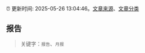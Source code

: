 :alarm_clock: 更新时间: 2025-05-26 13:04:46。[文章来源](/README.md)、[文章分类](/TAGS.md)

## 报告


> 关键字：`报告`、`月报`



